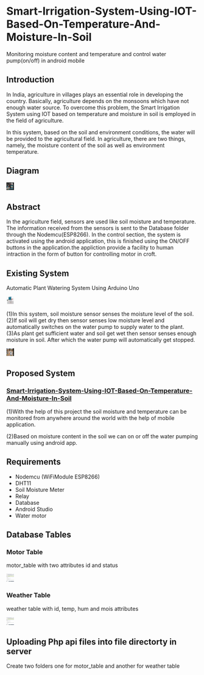 # Smart-Irrigation-System-Using-IOT-Based-On-Temperature-And-Moisture-In-Soil
Monitoring moisture content and temperature and control water pump(on/off) in android mobile
<h2>Introduction</h2>
<p> In India, agriculture in villages plays an essential role in developing the country. Basically, agriculture depends on the monsoons which have not enough water source. To overcome this problem, the Smart Irrigation System using IOT based on temperature and moisture in soil is employed in the field of agriculture.</p> 
<p>	 In this system, based on the soil and environment conditions, the water will be provided to the agricultural field. In agriculture, there are two things, namely, the moisture content of the soil as well as environment temperature. </p>

<h2>Diagram</h2>
<img src="images/diagram.jpg" style="width:20px;height:20px;" id="psystem">


<h2>Abstract</h2>
<p> In the agriculture field, sensors are used like soil moisture and temperature. The information received from the sensors is sent to the Database folder through the Nodemcu(ESP8266). In the control section, the system is activated using the android application, this is finished using the ON/OFF buttons in the application.the appliction provide a facility to human intraction in the form of button for controlling motor in croft.</p>

<h2>Existing System</h2>
<p color="red">Automatic Plant Watering System Using Arduino Uno</p>
<img src="images/diagram2.jpg" style="width:20px;height:20px;">
<p>  (1)In this system, soil moisture sensor senses the moisture level of the soil. <br/>
  (2)If soil will get dry then sensor senses low moisture level and automatically switches on the water pump to supply water to the plant.<br/>
 (3)As plant get sufficient water and soil get wet then sensor senses enough moisture in soil. After which the water pump will automatically get stopped.<br/>
</p>

<img src="images/automatic.jpg" style="width:20px;height:20px;">

<h2>Proposed System</h2>
<h3><a href="#psystem">Smart-Irrigation-System-Using-IOT-Based-On-Temperature-And-Moisture-In-Soil</a></h3>
<p> (1)With the help of this project the soil moisture and temperature can be monitored from anywhere around the world with the help of  mobile application. 
  
(2)Based on moisture content in the soil we can on or off the water pumping manually using android app.
</p>

<h2>Requirements</h2>
<ul>
  <li>Nodemcu (WiFiModule ESP8266)</li>
  <li>DHT11</li>
  <li>Soil Moisture Meter</li>
  <li>Relay</li>  
  <li>Database</li>
  <li>Android Studio</li>
  <li>Water motor</li>
</ul>

<h2>Database Tables</h2>
<h3>Motor Table</h3>
<p>motor_table with two attributes id and status</p>
<img src="images/motor.PNG" style="width:20px;height:20px;">
<h3>Weather Table</h3>
<p>weather table with id, temp, hum and mois attributes</p>
<img src="images/weather.PNG" style="width:20px;height:20px;">

<h2>Uploading Php api files into file directorty in server</h2>
<p>Create two folders one for motor_table and another for weather table</p>

